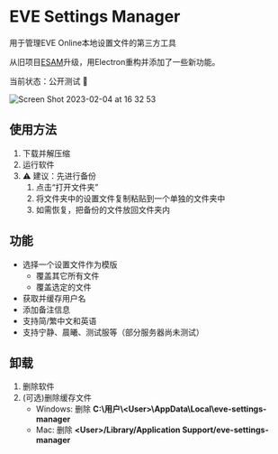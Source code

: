 # EVE Settings Manager

用于管理EVE Online本地设置文件的第三方工具

从旧项目[ESAM](https://github.com/mintnick/ESAM)升级，用Electron重构并添加了一些新功能。

当前状态：公开测试 :test_tube:

![Screen Shot 2023-02-04 at 16 32 53](https://user-images.githubusercontent.com/14357052/216757533-494e13b2-aafd-423a-954f-301d08b2236b.png)

## 使用方法

1. 下载并解压缩
2. 运行软件
3. :warning: 建议：先进行备份
    1. 点击“打开文件夹”
    2. 将文件夹中的设置文件复制粘贴到一个单独的文件夹中
    3. 如需恢复，把备份的文件放回文件夹内

## 功能

- 选择一个设置文件作为模版
  - 覆盖其它所有文件
  - 覆盖选定的文件
- 获取并缓存用户名
- 添加备注信息
- 支持简/繁中文和英语
- 支持宁静、晨曦、测试服等（部分服务器尚未测试）

## 卸载

1. 删除软件
2. (可选)删除缓存文件
    - Windows: 删除 **C:\用户\\\<User>\AppData\Local\eve-settings-manager**
    - Mac: 删除 **\<User>/Library/Application Support/eve-settings-manager**